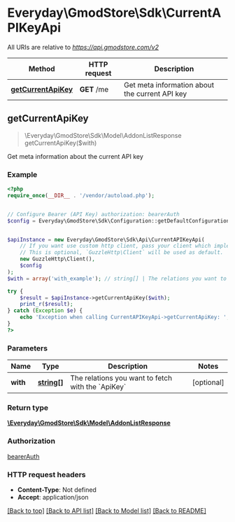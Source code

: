 # Everyday\GmodStore\Sdk\CurrentAPIKeyApi

All URIs are relative to *https://api.gmodstore.com/v2*

Method | HTTP request | Description
------------- | ------------- | -------------
[**getCurrentApiKey**](CurrentAPIKeyApi.md#getCurrentApiKey) | **GET** /me | Get meta information about the current API key



## getCurrentApiKey

> \Everyday\GmodStore\Sdk\Model\AddonListResponse getCurrentApiKey($with)

Get meta information about the current API key

### Example

```php
<?php
require_once(__DIR__ . '/vendor/autoload.php');


// Configure Bearer (API Key) authorization: bearerAuth
$config = Everyday\GmodStore\Sdk\Configuration::getDefaultConfiguration()->setAccessToken('YOUR_ACCESS_TOKEN');


$apiInstance = new Everyday\GmodStore\Sdk\Api\CurrentAPIKeyApi(
    // If you want use custom http client, pass your client which implements `GuzzleHttp\ClientInterface`.
    // This is optional, `GuzzleHttp\Client` will be used as default.
    new GuzzleHttp\Client(),
    $config
);
$with = array('with_example'); // string[] | The relations you want to fetch with the `ApiKey`

try {
    $result = $apiInstance->getCurrentApiKey($with);
    print_r($result);
} catch (Exception $e) {
    echo 'Exception when calling CurrentAPIKeyApi->getCurrentApiKey: ', $e->getMessage(), PHP_EOL;
}
?>
```

### Parameters


Name | Type | Description  | Notes
------------- | ------------- | ------------- | -------------
 **with** | [**string[]**](../Model/string.md)| The relations you want to fetch with the &#x60;ApiKey&#x60; | [optional]

### Return type

[**\Everyday\GmodStore\Sdk\Model\AddonListResponse**](../Model/AddonListResponse.md)

### Authorization

[bearerAuth](../../README.md#bearerAuth)

### HTTP request headers

- **Content-Type**: Not defined
- **Accept**: application/json

[[Back to top]](#) [[Back to API list]](../../README.md#documentation-for-api-endpoints)
[[Back to Model list]](../../README.md#documentation-for-models)
[[Back to README]](../../README.md)

